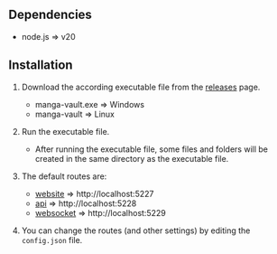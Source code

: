 ## Dependencies

- node.js => v20

## Installation

1. Download the according executable file from the [releases](https://github.com/SimaoMoreira5228/manga-vault/releases/latest) page.

   - manga-vault.exe => Windows
   - manga-vault => Linux

2. Run the executable file.

   - After running the executable file, some files and folders will be created in the same directory as the executable file.

3. The default routes are:

   - [website](http://localhost:5227) => http://localhost:5227
   - [api](http://localhost:5228) => http://localhost:5228
   - [websocket](http://localhost:5229) => http://localhost:5229

4. You can change the routes (and other settings) by editing the `config.json` file.
